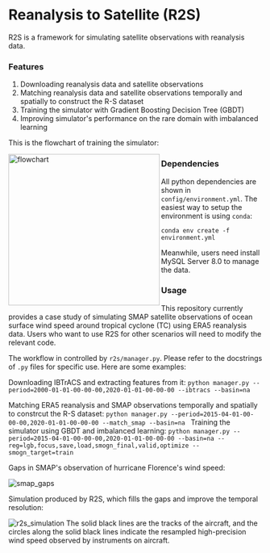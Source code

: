 # Reanalysis to Satellite (R2S)

R2S is a framework for simulating satellite observations with reanalysis data.

### Features

1. Downloading reanalysis data and satellite observations
2. Matching reanalysis data and satellite observations temporally and spatially to construct the R-S dataset
3. Training the simulator with Gradient Boosting Decision Tree (GBDT)
4. Improving simulator's performance on the rare domain with imbalanced learning

This is the flowchart of training the simulator:

<img alt="flowchart" src=https://github.com/Neo-101/R2S/raw/master/flowchart.png height=300 align=left>

### Dependencies

All python dependencies are shown in `config/environment.yml`. The easiest way to setup the environment is using `conda`:
```
conda env create -f environment.yml
```

Meanwhile, users need install MySQL Server 8.0 to manage the data.

### Usage

This repository currently provides a case study of simulating SMAP satellite observations of ocean surface wind speed around tropical cyclone (TC) using ERA5 reanalysis data. Users who want to use R2S for other scenarios will need to modify the relevant code.

The workflow in controlled by `r2s/manager.py`. Please refer to the docstrings of `.py` files for specific use. Here are some examples:

Downloading IBTrACS and extracting features from it:
`
python manager.py --period=2000-01-01-00-00-00,2020-01-01-00-00-00 --ibtracs --basin=na
`

Matching ERA5 reanalysis and SMAP observations temporally and spatially to constrcut the R-S dataset:
`
python manager.py --period=2015-04-01-00-00-00,2020-01-01-00-00-00 --match_smap --basin=na 
`
Training the simulator using GBDT and imbalanced learning:
`
python manager.py --period=2015-04-01-00-00-00,2020-01-01-00-00-00 --basin=na --reg=lgb,focus,save,load,smogn_final,valid,optimize --smogn_target=train
`

Gaps in SMAP's observation of hurricane Florence's wind speed:

<img alt="smap_gaps" src=https://github.com/Neo-101/R2S/raw/master/smap_gaps.png>


Simulation produced by R2S, which fills the gaps and improve the temporal resolution:

<img alt="r2s_simulation" src=https://github.com/Neo-101/R2S/raw/master/r2s_simulation.png>
The solid black lines are the tracks of the aircraft, and the circles along the solid black lines indicate the resampled high-precision wind speed observed by instruments on aircraft.
